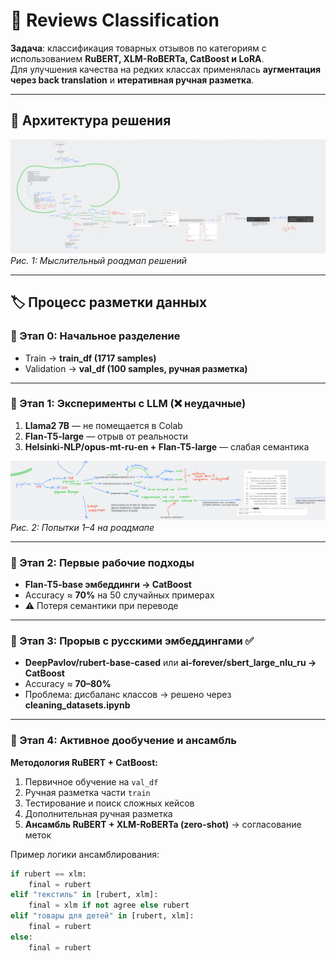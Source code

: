 # 📝 Reviews Classification  

**Задача**: классификация товарных отзывов по категориям с использованием **RuBERT, XLM-RoBERTa, CatBoost и LoRA**.  
Для улучшения качества на редких классах применялась **аугментация через back translation** и **итеративная ручная разметка**.  

---

## 📌 Архитектура решения  

![Общая схема работы](/images/photo_2025-09-17_23-55-04.jpg)  
*Рис. 1: Мыслительный роадмап решений*  

---

## 🏷️ Процесс разметки данных  

### 🔹 Этап 0: Начальное разделение
- Train → **train_df (1717 samples)**  
- Validation → **val_df (100 samples, ручная разметка)**  

---

### 🔹 Этап 1: Эксперименты с LLM (❌ неудачные)
1. **Llama2 7B** — не помещается в Colab  
2. **Flan-T5-large** — отрыв от реальности  
3. **Helsinki-NLP/opus-mt-ru-en + Flan-T5-large** — слабая семантика  

![Неудачные попытки](images/photo_2025-09-18_00-05-27.jpg)  
*Рис. 2: Попытки 1–4 на роадмапе*  

---

### 🔹 Этап 2: Первые рабочие подходы  
- **Flan-T5-base эмбеддинги → CatBoost**  
- Accuracy ≈ **70%** на 50 случайных примерах  
- ⚠️ Потеря семантики при переводе  

---

### 🔹 Этап 3: Прорыв с русскими эмбеддингами ✅  
- **DeepPavlov/rubert-base-cased** или **ai-forever/sbert_large_nlu_ru → CatBoost**  
- Accuracy ≈ **70–80%**  
- Проблема: дисбаланс классов → решено через **cleaning_datasets.ipynb**  

---

### 🔹 Этап 4: Активное дообучение и ансамбль  

**Методология RuBERT + CatBoost:**
1. Первичное обучение на `val_df`  
2. Ручная разметка части `train`  
3. Тестирование и поиск сложных кейсов  
4. Дополнительная ручная разметка  
5. **Ансамбль RuBERT + XLM-RoBERTa (zero-shot)** → согласование меток  

Пример логики ансамблирования:  

```python
if rubert == xlm:
    final = rubert
elif "текстиль" in [rubert, xlm]:
    final = xlm if not agree else rubert
elif "товары для детей" in [rubert, xlm]:
    final = rubert
else:
    final = rubert
